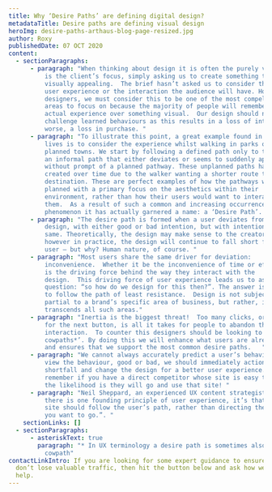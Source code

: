 ```yaml
---
title: Why ‘Desire Paths’ are defining digital design?
metadataTitle: Desire paths are defining visual design
heroImg: desire-paths-arthaus-blog-page-resized.jpg
author: Roxy
publishedDate: 07 OCT 2020
content:
  - sectionParagraphs:
      - paragraph: "When thinking about design it is often the purely visual aspect that
          is the client’s focus, simply asking us to create something that is
          visually appealing.  The brief hasn’t asked us to consider the end
          user experience or the interaction the audience will have. However, as
          designers, we must consider this to be one of the most compelling
          areas to focus on because the majority of people will remember an
          actual experience over something visual.  Our design should not
          challenge learned behaviours as this results in a loss of interest, or
          worse, a loss in purchase. "
      - paragraph: "To illustrate this point, a great example found in our everyday
          lives is to consider the experience whilst walking in parks or older
          planned towns. We start by following a defined path only to then find
          an informal path that either deviates or seems to suddenly appear
          without prompt of a planned pathway. These unplanned paths have been
          created over time due to the walker wanting a shorter route to their
          destination. These are perfect examples of how the pathways were
          planned with a primary focus on the aesthetics within their
          environment, rather than how their users would want to interact with
          them.  As a result of such a common and increasing occurrence of this
          phenomenon it has actually garnered a name: a ‘Desire Path’. "
      - paragraph: "The desire path is formed when a user deviates from the planned
          design, with either good or bad intention, but with intention all the
          same. Theoretically, the design may make sense to the creators,
          however in practice, the design will continue to fall short for the
          user – but why? Human nature, of course. "
      - paragraph: "Most users share the same driver for deviation:
          inconvenience.  Whether it be the inconvenience of time or effort it
          is the driving force behind the way they interact with the
          design.  This driving force of user experience leads us to ask the
          question: “so how do we design for this then?”. The answer is simply
          to follow the path of least resistance.  Design is not subjective or
          partial to a brand’s specific area of business, but rather, it
          transcends all such areas."
      - paragraph: "Inertia is the biggest threat!  Too many clicks, or needing to look
          for the next button, is all it takes for people to abandon the
          interaction.  To counter this designers should be looking to ‘pave the
          cowpaths*’. By doing this we will enhance what users are already doing
          and ensures that we support the most common desire paths.   "
      - paragraph: "We cannot always accurately predict a user’s behaviour but once we
          view the behaviour, good or bad, we should immediately action any
          shortfall and change the design for a better user experience.  Always
          remember if you have a direct competitor whose site is easy to use,
          the likelihood is they will go and use that site! "
      - paragraph: "Neil Sheppard, an experienced UX content strategist, advises “If
          there is one founding principle of user experience, it’s that your
          site should follow the user’s path, rather than directing them where
          you want to go.”. "
    sectionLinks: []
  - sectionParagraphs:
      - asteriskText: true
        paragraph: "* In UX terminology a desire path is sometimes also referred to as a
          cowpath"
contactLinkIntro: If you are looking for some expert guidance to ensure that you
  don’t lose valuable traffic, then hit the button below and ask how we can
  help.
---
```

